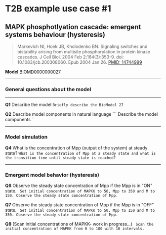 # T2B example use case #1
## MAPK phosphotlyation cascade: emergent systems behaviour (hysteresis)

>Markevich NI, Hoek JB, Kholodenko BN. Signaling switches and bistability arising from multisite phosphorylation in protein kinase cascades. J Cell Biol. 2004 Feb 2;164(3):353-9. doi: 10.1083/jcb.200308060. Epub 2004 Jan 26. [PMID: 14744999](https://pubmed.ncbi.nlm.nih.gov/14744999/)

**Model** [BIOMD0000000027](https://www.ebi.ac.uk/biomodels/BIOMD0000000027)


<hr>

### General questions about the model

<hr>

**Q1** Describe the model
```Briefly describe the BioModel 27```


**Q2** Describe model components in natural language
``` Describe the model components ``

<hr>

### Model simulation

**Q4** What is the concentration of Mpp (output of the system) at steady state?
``` What is the concentration of Mpp at a steady state and what is the transition time until steady state is reached? ```

<hr>

### Emergent model behavior (hysteresis)

**Q6** Observe the steady state concentration of Mpp if the Mpp is in "ON" state.
``` Set initial concentration of MAPKK to 50, Mpp to 350 and M to 150. Observe the steady state concentration of Mpp.```


**Q7** Observe the steady state concentration of Mpp if the Mpp is in "OFF" state.
``` Set initial concentration of MAPKK to 50, Mpp to 150 and M to 350. Observe the steady state concentration of Mpp.```

**Q8** (Scan initial concentrations of MAPKK- work in progress...) 
``` Scan the initial concentration of MAPKK from 0 to 100 with 10 intervals.```

